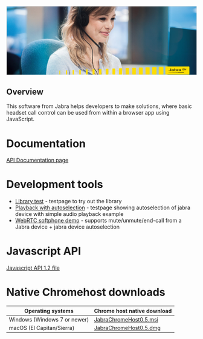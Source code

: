 ![Jabra GN](screen.png)

## Overview
This software from Jabra helps developers to make solutions, where basic headset call control can be used from within a browser app using JavaScript.

# Documentation
[API Documentation page](https://github.com/gnaudio/jabra-browser-integration)

# Development tools
* [Library test](development/index.html) - testpage to try out the library
* [Playback with autoselection](playback/index.html) - testpage showing autoselection of jabra device with simple audio playback example
* [WebRTC softphone demo](webrtc/index.html) - supports mute/unmute/end-call from a Jabra device + jabra device autoselection

# Javascript API
<a href="(../JavaScriptLibrary/jabra.browser.integration-1.2.js" download>Javascript API 1.2 file</a>

# Native Chromehost downloads
| Operating systems             | Chrome host native download             |
| ----------------------------- | --------------------------------------- |
| Windows (Windows 7 or newer)  | <a href="download/JabraChromeHost0.5.msi" download>JabraChromeHost0.5.msi</a> |
| macOS (El Capitan/Sierra)     | <a href="download/JabraChromeHost0.5.dmg" download>JabraChromeHost0.5.dmg</a> |
